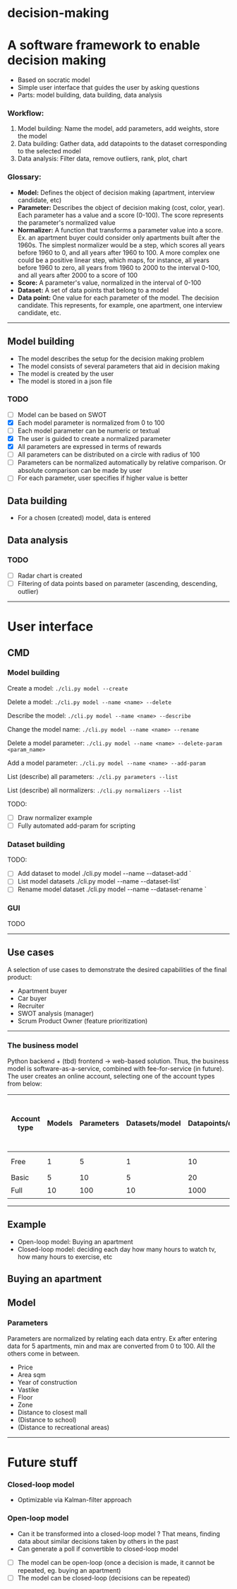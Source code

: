 # decision-making

# A software framework to enable decision making

* Based on socratic model
* Simple user interface that guides the user by asking questions
* Parts: model building, data building, data analysis

### Workflow:
1. Model building: Name the model, add parameters, add weights, store the model
2. Data building: Gather data, add datapoints to the dataset corresponding to the selected model
3. Data analysis: Filter data, remove outliers, rank, plot, chart

### Glossary:
* **Model:** Defines the object of decision making (apartment, interview candidate, etc)
* **Parameter:** Describes the object of decision making (cost, color, year). Each parameter has a value
and a score (0-100). The score represents the parameter's normalized value
* **Normalizer:** A function that transforms a parameter value into a score. Ex. an apartment buyer
could consider only apartments built after the 1960s. The simplest normalizer would be a step,
which scores all years before 1960 to 0, and all years after 1960 to 100. A more complex one could be
a positive linear step, which maps, for instance, all years before 1960 to zero, all years from 1960
to 2000 to the interval 0-100, and all years after 2000 to a score of 100
* **Score:** A parameter's value, normalized in the interval of 0-100
* **Dataset:** A set of data points that belong to a model
* **Data point:** One value for each parameter of the model. The decision candidate. This represents, for example, one apartment, one interview candidate, etc.

---
## Model building
* The model describes the setup for the decision making problem
* The model consists of several parameters that aid in decision making
* The model is created by the user
* The model is stored in a json file

### TODO
- [ ] Model can be based on SWOT
- [x] Each model parameter is normalized from 0 to 100
- [ ] Each model parameter can be numeric or textual
- [x] The user is guided to create a normalized parameter
- [x] All parameters are expressed in terms of rewards
- [ ] All parameters can be distributed on a circle with radius of 100
- [ ] Parameters can be normalized automatically by relative comparison. Or absolute comparison can be made by user
- [ ] For each parameter, user specifies if higher value is better

## Data building
* For a chosen (created) model, data is entered

## Data analysis

### TODO
- [ ] Radar chart is created
- [ ] Filtering of data points based on parameter (ascending, descending, outlier)

---
# User interface
## CMD

### Model building
Create a model: `./cli.py model --create`

Delete a model: `./cli.py model --name <name> --delete`

Describe the model: `./cli.py model --name <name> --describe`

Change the model name: `./cli.py model --name <name> --rename`

Delete a model parameter: `./cli.py model --name <name> --delete-param <param_name>`

Add a model parameter: `./cli.py model --name <name> --add-param`

List (describe) all parameters: `./cli.py parameters --list`

List (describe) all normalizers: `./cli.py normalizers --list`

TODO:
- [ ] Draw normalizer example
- [ ] Fully automated add-param for scripting

### Dataset building
TODO:
- [ ] Add dataset to model ./cli.py model --name <name> --dataset-add <name>`
- [ ] List model datasets ./cli.py model --name <name> --dataset-list`
- [ ] Rename model dataset ./cli.py model --name <name> --dataset-rename <name>`

### GUI
TODO

---
## Use cases
A selection of use cases to demonstrate the desired capabilities of the final product:
* Apartment buyer
* Car buyer
* Recruiter
* SWOT analysis (manager)
* Scrum Product Owner (feature prioritization)

---
### The business model
Python backend + (tbd) frontend -> web-based solution. Thus, the business model is software-as-a-service, combined with fee-for-service (in future).
The user creates an online account, selecting one of the account types from below:


| Account type | Models | Parameters | Datasets/model | Datapoints/dataset | Access to  model library | Access to AI-based data analysis tools | Expires in |
|--------------|--------|------------|----------------|--------------------|--------------------------|----------------------------------------|------------|
| Free         | 1      | 5          | 1              | 10                 | :x:                      | :x:                                    | 30 days    |
| Basic        | 5      | 10         | 5              | 20                 | :x:                      | :x:                                    | 1 year     |
| Full         | 10     | 100        | 10             | 1000               | :heavy_check_mark:       | :heavy_check_mark:                     | 1 year     |

---

## Example
* Open-loop model: Buying an apartment
* Closed-loop model: deciding each day how many hours to watch tv, how many hours to exercise, etc

## Buying an apartment
## Model
### Parameters
Parameters are normalized by relating each data entry. Ex after entering data for 5 apartments, min and max are converted from 0 to 100. All the others come in between.

* Price
* Area sqm
* Year of construction
* Vastike
* Floor
* Zone
* Distance to closest mall
* (Distance to school)
* (Distance to recreational areas)

---

# Future stuff

### Closed-loop model
* Optimizable via Kalman-filter approach

### Open-loop model
* Can it be transformed into a closed-loop model ? That means, finding data about similar decisions taken by others in the past
* Can generate a poll if convertible to closed-loop model

- [ ] The model can be open-loop (once a decision is made, it cannot be repeated, eg. buying an apartment)
- [ ] The model can be closed-loop (decisions can be repeated)
